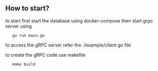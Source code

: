 ## How to start?
 to start first start the database using docker-compose
 then start grpc server using 
 ```
    go run main.go
 ```

to access the gRPC server refer the ./example/client.go file

to create the gRPC code use makefile
```
   make build
```